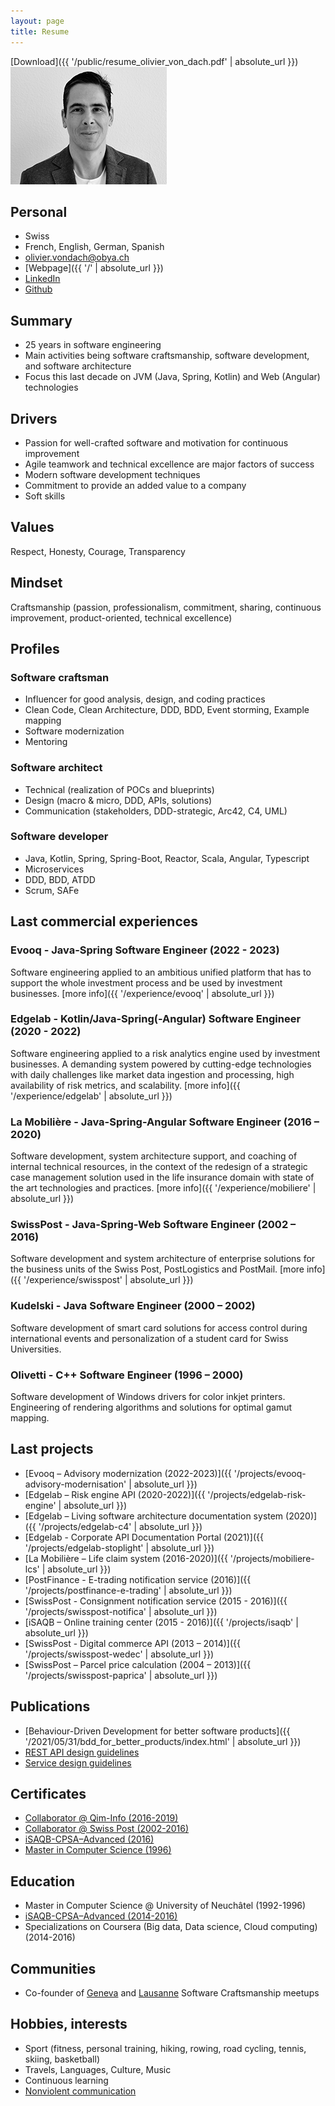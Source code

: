 ```yaml
---
layout: page
title: Resume
---
```

[Download]({{ '/public/resume_olivier_von_dach.pdf' | absolute_url }})
![](/public/images/IMG_20201228_140658_w250_bw.jpg)
## Personal
* Swiss
* French, English, German, Spanish
* olivier.vondach@obya.ch
* [Webpage]({{ '/' | absolute_url }})
* [LinkedIn](https://www.linkedin.com/in/vondacho)
* [Github](https://github.com/vondacho)

## Summary
* 25 years in software engineering
* Main activities being software craftsmanship, software development, and software architecture
* Focus this last decade on JVM (Java, Spring, Kotlin) and Web (Angular) technologies

## Drivers
* Passion for well-crafted software and motivation for continuous improvement
* Agile teamwork and technical excellence are major factors of success
* Modern software development techniques
* Commitment to provide an added value to a company
* Soft skills

## Values
Respect, Honesty, Courage, Transparency

## Mindset
Craftsmanship (passion, professionalism, commitment, sharing, continuous improvement, product-oriented, technical excellence)

## Profiles

### Software craftsman
* Influencer for good analysis, design, and coding practices
* Clean Code, Clean Architecture, DDD, BDD, Event storming, Example mapping
* Software modernization
* Mentoring

### Software architect
* Technical (realization of POCs and blueprints)
* Design (macro & micro, DDD, APIs, solutions)
* Communication (stakeholders, DDD-strategic, Arc42, C4, UML)

### Software developer
* Java, Kotlin, Spring, Spring-Boot, Reactor, Scala, Angular, Typescript
* Microservices
* DDD, BDD, ATDD
* Scrum, SAFe

## Last commercial experiences

### Evooq - Java-Spring Software Engineer (2022 - 2023)
Software engineering applied to an ambitious unified platform that has to support the whole investment process and be used by investment businesses. [more info]({{ '/experience/evooq' | absolute_url }})

### Edgelab - Kotlin/Java-Spring(-Angular) Software Engineer (2020 - 2022)
Software engineering applied to a risk analytics engine used by investment businesses. A demanding system powered by cutting-edge technologies with daily challenges like market data ingestion and processing, high availability of risk metrics, and scalability. [more info]({{ '/experience/edgelab' | absolute_url }})

### La Mobilière - Java-Spring-Angular Software Engineer (2016 – 2020)
Software development, system architecture support, and coaching of internal technical resources, in the context of the redesign of a strategic case management solution used in the life insurance domain with state of the art technologies and practices. [more info]({{ '/experience/mobiliere' | absolute_url }})

### SwissPost - Java-Spring-Web Software Engineer (2002 – 2016)
Software development and system architecture of enterprise solutions for the business units of the Swiss Post, PostLogistics and PostMail. [more info]({{ '/experience/swisspost' | absolute_url }})

### Kudelski - Java Software Engineer (2000 – 2002)
Software development of smart card solutions for access control during international events and personalization of a student card for Swiss Universities.

### Olivetti - C++ Software Engineer (1996 – 2000)
Software development of Windows drivers for color inkjet printers. Engineering of rendering algorithms and solutions for optimal gamut mapping.

## Last projects
* [Evooq – Advisory modernization (2022-2023)]({{ '/projects/evooq-advisory-modernisation' | absolute_url }})
* [Edgelab – Risk engine API (2020-2022)]({{ '/projects/edgelab-risk-engine' | absolute_url }})
* [Edgelab – Living software architecture documentation system (2020)]({{ '/projects/edgelab-c4' | absolute_url }})
* [Edgelab - Corporate API Documentation Portal (2021)]({{ '/projects/edgelab-stoplight' | absolute_url }})
* [La Mobilière – Life claim system (2016-2020)]({{ '/projects/mobiliere-lcs' | absolute_url }})
* [PostFinance - E-trading notification service (2016)]({{ '/projects/postfinance-e-trading' | absolute_url }})
* [SwissPost - Consignment notification service (2015 - 2016)]({{ '/projects/swisspost-notifica' | absolute_url }})
* [iSAQB – Online training center (2015 - 2016)]({{ '/projects/isaqb' | absolute_url }})
* [SwissPost - Digital commerce API (2013 – 2014)]({{ '/projects/swisspost-wedec' | absolute_url }})
* [SwissPost – Parcel price calculation (2004 – 2013)]({{ '/projects/swisspost-paprica' | absolute_url }})

## Publications
* [Behaviour-Driven Development for better software products]({{ '/2021/05/31/bdd_for_better_products/index.html' | absolute_url }})
* [REST API design guidelines](https://vondacho.github.io/arch-api-design-guidelines)
* [Service design guidelines](https://vondacho.github.io/arch-service-design-guidelines)

## Certificates
* [Collaborator @ Qim-Info (2016-2019)](https://bit.ly/3g2wad4)
* [Collaborator @ Swiss Post (2002-2016)](https://bit.ly/3mCBqFm)
* [iSAQB-CPSA–Advanced (2016)](https://bit.ly/2PKFuYh)
* [Master in Computer Science (1996)](https://bit.ly/3t9mrFx)

## Education
* Master in Computer Science @ University of Neuchâtel (1992-1996)
* [iSAQB-CPSA–Advanced (2014-2016)](https://www.isaqb.org/certifications/cpsa-certifications/cpsa-advanced-level/)
* Specializations on Coursera (Big data, Data science, Cloud computing) (2014-2016)

## Communities
* Co-founder of [Geneva](https://www.meetup.com/fr-FR/Geneva-software-Craftsmanship/) and [Lausanne](https://www.meetup.com/fr-FR/Lausanne-Software-Craftsmanship-Meetup-Group) Software Craftsmanship meetups

## Hobbies, interests
* Sport (fitness, personal training, hiking, rowing, road cycling, tennis, skiing, basketball)
* Travels, Languages, Culture, Music
* Continuous learning
* [Nonviolent communication](https://en.wikipedia.org/wiki/Nonviolent_Communication)
